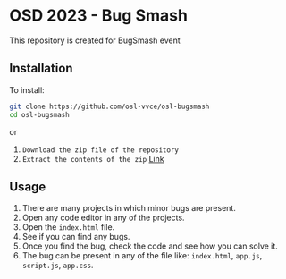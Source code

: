 # OSD 2023 - Bug Smash

This repository is created for BugSmash event

## Installation

To install:

```bash
git clone https://github.com/osl-vvce/osl-bugsmash
cd osl-bugsmash
```
or

1. `Download the zip file of the repository`
2. `Extract the contents of the zip` <a href="https://github.com/aniruddhabagal/osl-bugsmash/archive/refs/heads/main.zip"> Link </a>

## Usage
1. There are many projects in which minor bugs are present.
2. Open any code editor in any of the projects.
2. Open the `index.html` file.
4. See if you can find any bugs.
5. Once you find the bug, check the code and see how you can solve it.
6. The bug can be present in any of the file like: `index.html`, `app.js`, `script.js`, `app.css`.

